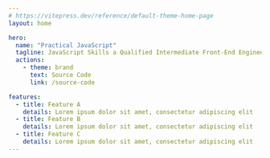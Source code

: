 ```yaml
---
# https://vitepress.dev/reference/default-theme-home-page
layout: home

hero:
  name: "Practical JavaScript"
  tagline: JavaScript Skills a Qualified Intermediate Front-End Engineer Needs to Master
  actions:
    - theme: brand
      text: Source Code
      link: /source-code

features:
  - title: Feature A
    details: Lorem ipsum dolor sit amet, consectetur adipiscing elit
  - title: Feature B
    details: Lorem ipsum dolor sit amet, consectetur adipiscing elit
  - title: Feature C
    details: Lorem ipsum dolor sit amet, consectetur adipiscing elit
---
```


